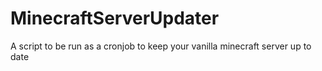 # MinecraftServerUpdater
A script to be run as a cronjob to keep your vanilla minecraft server up to date
